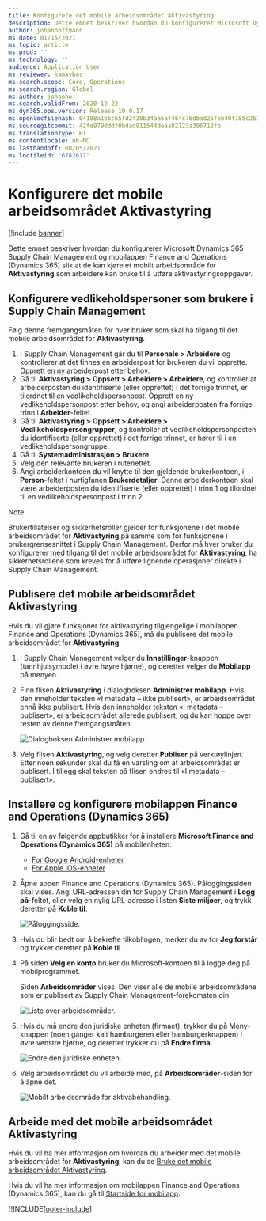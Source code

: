 ```yaml
---
title: Konfigurere det mobile arbeidsområdet Aktivastyring
description: Dette emnet beskriver hvordan du konfigurerer Microsoft Dynamics 365 Supply Chain Management og mobilappen Finance and Operations (Dynamics 365) slik at de kan kjøre et mobilt arbeidsområde for aktivastyring som arbeidere kan bruke til å utføre aktivastyringsoppgaver.
author: johanhoffmann
ms.date: 01/15/2021
ms.topic: article
ms.prod: ''
ms.technology: ''
audience: Application User
ms.reviewer: kamaybac
ms.search.scope: Core, Operations
ms.search.region: Global
ms.author: johanho
ms.search.validFrom: 2020-12-22
ms.dyn365.ops.version: Release 10.0.17
ms.openlocfilehash: 04188a1b6c65fd2430b34aa6af464c76dbad25feb40f185c261e10896bb2396b
ms.sourcegitcommit: 42fe9790ddf0bdad911544deaa82123a396712fb
ms.translationtype: HT
ms.contentlocale: nb-NO
ms.lasthandoff: 08/05/2021
ms.locfileid: "6782617"
---
```

# <a name="set-up-the-asset-management-mobile-workspace"></a>Konfigurere det mobile arbeidsområdet Aktivastyring

[!include [banner](../includes/banner.md)]

Dette emnet beskriver hvordan du konfigurerer Microsoft Dynamics 365 Supply Chain Management og mobilappen Finance and Operations (Dynamics 365) slik at de kan kjøre et mobilt arbeidsområde for **Aktivastyring** som arbeidere kan bruke til å utføre aktivastyringsoppgaver.

## <a name="set-up-maintenance-worker-users-in-supply-chain-management"></a>Konfigurere vedlikeholdspersoner som brukere i Supply Chain Management

Følg denne fremgangsmåten for hver bruker som skal ha tilgang til det mobile arbeidsområdet for **Aktivastyring**.

1. I Supply Chain Management går du til **Personale \> Arbeidere** og kontrollerer at det finnes en arbeiderpost for brukeren du vil opprette. Opprett en ny arbeiderpost etter behov.
1. Gå til **Aktivastyring \> Oppsett \> Arbeidere \> Arbeidere**, og kontroller at arbeiderposten du identifiserte (eller opprettet) i det forrige trinnet, er tilordnet til en vedlikeholdspersonpost. Opprett en ny vedlikeholdspersonpost etter behov, og angi arbeiderposten fra forrige trinn i **Arbeider**-feltet.
1. Gå til **Aktivastyring \> Oppsett \> Arbeidere \> Vedlikeholdspersongrupper**, og kontroller at vedlikeholdspersonposten du identifiserte (eller opprettet) i det forrige trinnet, er hører til i en vedlikeholdspersongruppe.
1. Gå til **Systemadministrasjon \> Brukere**.
1. Velg den relevante brukeren i rutenettet.
1. Angi arbeiderkontoen du vil knytte til den gjeldende brukerkontoen, i **Person**-feltet i hurtigfanen **Brukerdetaljer**. Denne arbeiderkontoen skal være arbeiderposten du identifiserte (eller opprettet) i trinn 1 og tilordnet til en vedlikeholdspersonpost i trinn 2.

> [!NOTE]
> Brukertillatelser og sikkerhetsroller gjelder for funksjonene i det mobile arbeidsområdet for **Aktivastyring** på samme som for funksjonene i brukergrensesnittet i Supply Chain Management. Derfor må hver bruker du konfigurerer med tilgang til det mobile arbeidsområdet for **Aktivastyring**, ha sikkerhetsrollene som kreves for å utføre lignende operasjoner direkte i Supply Chain Management.

## <a name="publish-the-asset-management-mobile-workspace"></a>Publisere det mobile arbeidsområdet Aktivastyring

Hvis du vil gjøre funksjoner for aktivastyring tilgjengelige i mobilappen Finance and Operations (Dynamics 365), må du publisere det mobile arbeidsområdet for **Aktivastyring**.

1. I Supply Chain Management velger du **Innstillinger**-knappen (tannhjulsymbolet i øvre høyre hjørne), og deretter velger du **Mobilapp** på menyen.
1. Finn flisen **Aktivastyring** i dialogboksen **Administrer mobilapp**. Hvis den inneholder teksten «I metadata – ikke publisert», er arbeidsområdet ennå ikke publisert. Hvis den inneholder teksten «I metadata – publisert», er arbeidsområdet allerede publisert, og du kan hoppe over resten av denne fremgangsmåten.

    ![Dialogboksen Administrer mobilapp.](media/mobile-workspaces.png "Dialogboksen Administrer mobilapp")

1. Velg flisen **Aktivastyring**, og velg deretter **Publiser** på verktøylinjen. Etter noen sekunder skal du få en varsling om at arbeidsområdet er publisert. I tillegg skal teksten på flisen endres til «I metadata – publisert».

## <a name="install-and-set-up-the-finance-and-operations-dynamics-365-mobile-app"></a>Installere og konfigurere mobilappen Finance and Operations (Dynamics 365)

1. Gå til en av følgende appbutikker for å installere **Microsoft Finance and Operations (Dynamics 365)** på mobilenheten:

    - [For Google Android-enheter](https://go.microsoft.com/fwlink/?linkid=850662)
    - [For Apple IOS-enheter](https://go.microsoft.com/fwlink/?linkid=850663)

1. Åpne appen Finance and Operations (Dynamics 365). Påloggingssiden skal vises. Angi URL-adressen din for Supply Chain Management i **Logg på**-feltet, eller velg en nylig URL-adresse i listen **Siste miljøer**, og trykk deretter på **Koble til**.

    ![Påloggingsside.](media/mobile-app-sign-in.png "Påloggingsside")

1. Hvis du blir bedt om å bekrefte tilkoblingen, merker du av for **Jeg forstår** og trykker deretter på **Koble til**.
1. På siden **Velg en konto** bruker du Microsoft-kontoen til å logge deg på mobilprogrammet.

    Siden **Arbeidsområder** vises. Den viser alle de mobile arbeidsområdene som er publisert av Supply Chain Management-forekomsten din.

    ![Liste over arbeidsområder.](media/mobile-app-workspaces.png "Liste over arbeidsområder")

1. Hvis du må endre den juridiske enheten (firmaet), trykker du på Meny-knappen (noen ganger kalt hamburgeren eller hamburgerknappen) i øvre venstre hjørne, og deretter trykker du på **Endre firma**.

    ![Endre den juridiske enheten.](media/mobile-app-change-comp.png "Endre den juridiske enheten")

1. Velg arbeidsområdet du vil arbeide med, på **Arbeidsområder**-siden for å åpne det.

    ![Mobilt arbeidsområde for aktivabehandling.](media/mobile-app-asset-workspace.png "Mobilt arbeidsområde for aktivabehandling")

## <a name="work-with-the-asset-management-mobile-workspace"></a>Arbeide med det mobile arbeidsområdet Aktivastyring

Hvis du vil ha mer informasjon om hvordan du arbeider med det mobile arbeidsområdet for **Aktivastyring**, kan du se [Bruke det mobile arbeidsområdet Aktivastyring](asset-management-mobile-workspace.md).

Hvis du vil ha mer informasjon om mobilappen Finance and Operations (Dynamics 365), kan du gå til [Startside for mobilapp](../../fin-ops-core/dev-itpro/mobile-apps/Mobile-app-home-page.md).


[!INCLUDE[footer-include](../../includes/footer-banner.md)]